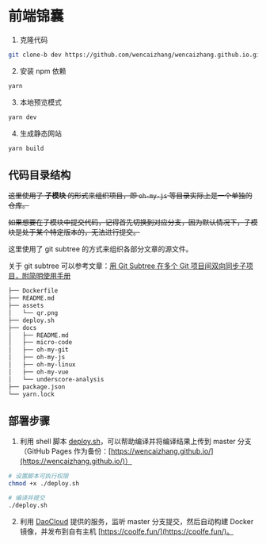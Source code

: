 # 前端锦囊

1. 克隆代码
```bash
git clone-b dev https://github.com/wencaizhang/wencaizhang.github.io.git
```

2. 安装 npm 依赖

```bash
yarn
```

3. 本地预览模式

```bash
yarn dev
```

4. 生成静态网站

```bash
yarn build
```

## 代码目录结构

~~这里使用了 **子模块** 的形式来组织项目，即 `oh-my-js` 等目录实际上是一个单独的仓库。~~

~~如果想要在子模块中提交代码，记得首先切换到对应分支，因为默认情况下，子模块是处于某个特定版本的，无法进行提交。~~

这里使用了 git subtree 的方式来组织各部分文章的源文件。

关于 git subtree 可以参考文章：[用 Git Subtree 在多个 Git 项目间双向同步子项目，附简明使用手册](https://tech.youzan.com/git-subtree/)


```bash
├── Dockerfile
├── README.md
├── assets
│   └── qr.png
├── deploy.sh
├── docs
│   ├── README.md
│   ├── micro-code
│   ├── oh-my-git
│   ├── oh-my-js
│   ├── oh-my-linux
│   ├── oh-my-vue
│   └── underscore-analysis
├── package.json
└── yarn.lock
```

## 部署步骤

1. 利用 shell 脚本 [deploy.sh](https://github.com/wencaizhang/wencaizhang.github.io/blob/dev/deploy.sh)，可以帮助编译并将编译结果上传到 master 分支（GitHub Pages 作为备份：[https://wencaizhang.github.io/](https://wencaizhang.github.io/)）

  ```bash
  # 设置脚本可执行权限
  chmod +x ./deploy.sh

  # 编译并提交
  ./deploy.sh
  ```

2. 利用 [DaoCloud](https://dashboard.daocloud.io/) 提供的服务，监听 master 分支提交，然后自动构建 Docker 镜像，并发布到自有主机 [https://coolfe.fun/](https://coolfe.fun/)。
